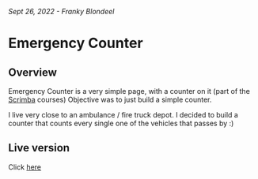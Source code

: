 *Sept 26, 2022 - Franky Blondeel*

# Emergency Counter
## Overview
Emergency Counter is a very simple page, with a counter on it (part of the [Scrimba](scrimba.com) courses)
Objective was to just build a simple counter.

I live very close to an ambulance / fire truck depot. I decided to build a counter that counts every single one of the vehicles that passes by :)

## Live version
Click [here](https://emergencycounter.netlify.app/)